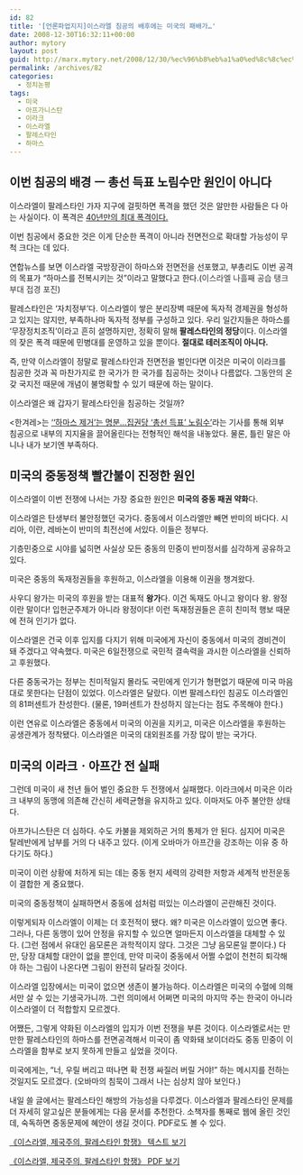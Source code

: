 ```yaml
---
id: 82
title: '[언론파업지지]이스라엘 침공의 배후에는 미국의 패배가…'
date: 2008-12-30T16:32:11+00:00
author: mytory
layout: post
guid: http://marx.mytory.net/2008/12/30/%ec%96%b8%eb%a1%a0%ed%8c%8c%ec%97%85%ec%a7%80%ec%a7%80%ec%9d%b4%ec%8a%a4%eb%9d%bc%ec%97%98-%ec%b9%a8%ea%b3%b5%ec%9d%98-%eb%b0%b0%ed%9b%84%ec%97%90%eb%8a%94-%eb%af%b8%ea%b5%ad%ec%9d%98-%ed%8c%a8/
permalink: /archives/82
categories:
  - 정치논평
tags:
  - 미국
  - 아프가니스탄
  - 이라크
  - 이스라엘
  - 팔레스타인
  - 하마스
---
```

## 이번 침공의 배경 ㅡ 총선 득표 노림수만 원인이 아니다

이스라엘이 팔레스타인 가자 지구에 걸핏하면 폭격을 했던 것은 알만한 사람들은 다 아는 사실이다. 이 폭격은 <a href="http://wspaper.org/0_view.php?urn=cor12-gaza-israel" target="_blank" title="[http://wspaper.org/0_view.php?urn=cor12-gaza-israel]로 이동합니다.">40년만의 최대 폭격이다.</a>

이번 침공에서 중요한 것은 이게 단순한 폭격이 아니라 전면전으로 확대할 가능성이 무척 크다는 데 있다.

연합뉴스를 보면 이스라엘 국방장관이 하마스와 전면전을 선포했고, 부총리도 이번 공격의 목표가 “하마스를 전복시키는 것”이라고 말했다고 한다.(<a href="http://hani.co.kr/arti/international/international_general/330474.html" target="_blank" title="기사 보러 가기" style="color: rgb(51, 51, 51); text-decoration: none; ">이스라엘 나흘째 공습 탱크부대 접경 포진</a>)

팔레스타인은 ‘자치정부’다. 이스라엘이 쌓은 분리장벽 때문에 독자적 경제권을 형성하고 있지는 않지만, 부족하나마 독자적 정부를 구성하고 있다. 우리 일간지들은 하마스를 ‘무장정치조직’이라고 흔히 설명하지만, 정확히 말해 **팔레스타인의 정당**이다. 이스라엘의 잦은 폭격 때문에 민병대를 운영하고 있을 뿐이다. **절대로 테러조직이 아니다. <span class="Apple-style-span" style="font-weight: normal; "></span>**

**<span class="Apple-style-span" style="font-weight: normal; ">즉, 만약 이스라엘이 정말로 팔레스타인과 전면전을 벌인다면 이것은 미국이 이라크를 침공한 것과 꼭 마찬가지로 한 국가가 한 국가를 침공하는 것이나 다름없다. 그동안의 온갖 국지전 때문에 개념이 불명확할 수 있기 때문에 하는 말이다.</span>**

이스라엘은 왜 갑자기 팔레스타인을 침공하는 것일까?

&lt;한겨레&gt;는 <a href="http://www.hani.co.kr/arti/international/arabafrica/330135.html" target="_blank" title="기사 보기">‘‘하마스 제거’는 명분…집권당 ‘총선 득표’ 노림수’</a>라는 기사를 통해 외부 침공으로 내부의 지지율을 끌어올린다는 전형적인 해석을 내놓았다. 물론, 틀린 말은 아니나 내가 보기엔 부족하다.

## 미국의 중동정책 빨간불이 진정한 원인

이스라엘이 이번 전쟁에 나서는 가장 중요한 원인은 **미국의 중동 패권 약화**다.

이스라엘은 탄생부터 불안정했던 국가다. 중동에서 이스라엘만 빼면 반미의 바다다. 시리아, 이란, 레바논이 반미의 최전선에 서있다. 이들은 정부다.

기층민중으로 시야를 넓히면 사실상 모든 중동의 민중이 반미정서를 심각하게 공유하고 있다.

미국은 중동의 독재정권들을 후원하고, 이스라엘을 이용해 이권을 챙겨왔다. 

사우디 왕가는 미국의 후원을 받는 대표적 **왕가**다. 이건 독재도 아니고 왕이다 왕. 왕정이란 말이다! 입헌군주제가 아니라 왕정이다! 이런 독재정권들은 흔히 친미적 행보 때문에 전혀 인기가 없다.

이스라엘은 건국 이후 입지를 다지기 위해 미국에게 자신이 중동에서 미국의 경비견이 돼 주겠다고 약속했다. 미국은 6일전쟁으로 국민적 결속력을 과시한 이스라엘을 신뢰하고 후원했다. 

다른 중동국가는 정부는 친미적일지 몰라도 국민에게 인기가 형편없기 때문에 미국 마음대로 못한다는 단점이 있었다. 이스라엘은 달랐다. 이번 팔레스타인 침공도 이스라엘인의 81퍼센트가 찬성한다. (물론, 19퍼센트가 찬성하지 않는다는 점도 주목해야 한다.)

이런 연유로 이스라엘은 중동에서 미국의 이권을 지키고, 미국은 이스라엘을 후원하는 공생관계가 정착됐다. 이스라엘은 미국의 대외원조를 가장 많이 받는 국가다.

## 미국의 이라크ㆍ아프간 전 실패

그런데 미국이 새 천년 들어 벌인 중요한 두 전쟁에서 실패했다. 이라크에서 미국은 이라크 내부의 동맹에 의존해 간신히 세력균형을 유지하고 있다. 이마저도 아주 불안한 상태다. 

아프가니스탄은 더 심하다. 수도 카불을 제외하곤 거의 통제가 안 된다. 심지어 미국은 탈레반에게 남부를 거의 다 내주고 있다. (이게 오바마가 아프간을 강조하는 이유 중 하다기도 하다.)

미국이 이런 상황에 처하게 되는 데는 중동 현지 세력의 강력한 저항과 세계적 반전운동이 결합한 게 중요했다.

미국의 중동정책이 실패하면서 중동에 섬처럼 떠있는 이스라엘이 곤란해진 것이다. 

이렇게되자 이스라엘이 이제는 더 호전적이 됐다. 왜? 미국은 이스라엘이 있으면 좋다. 그러나, 다른 동맹이 있어 안정을 유지할 수 있으면 얼마든지 이스라엘을 대체할 수 있다. (그런 점에서 유대인 음모론은 과학적이지 않다. 그것은 그냥 음모론일 뿐이다.) 다만, 당장 대체할 대안이 없을 뿐인데, 만약 미국이 중동에서 어쩔 수없이 천천히 퇴각해야 하는 그림이 나온다면 그림이 완전히 달라질 것이다.

이스라엘 입장에서는 미국이 없으면 생존이 불가능하다. 이스라엘은 미국의 수혈에 의해서만 살 수 있는 기생국가니까. 그런 의미에서 어쩌면 미국의 마지막 주는 한국이 아니라 이스라엘이 더 적합할지 모르겠다.

어쨌든, 그렇게 약화된 이스라엘의 입지가 이번 전쟁을 부른 것이다. 이스라엘로서는 만만한 팔레스타인의 하마스를 전면공격해서 미국이 좀 약화돼 보이더라도 중동 민중이 이스라엘을 함부로 보지 못하게 만들고 싶었을 것이다.

미국에게는, “너, 우릴 버리고 떠나면 확 전쟁 싸질러 버릴 거야!” 하는 메시지를 전하는 것일지도 모르겠다. (오바마의 침묵이 그래서 나는 심상치 않아 보인다.)

<div class="gray-textbox">
  <p>
    내일 쓸 글에서는 팔레스타인 해방의 가능성을 다루겠다. 이스라엘과 팔레스타인 문제를 더 자세히 알고싶은 분들에게는 다음 문서를 추천한다. 소책자를 통째로 웹에 올린 것인데, 숙독하면 중동문제에 혜안이 생길 것이다. PDF로도 볼 수 있다.
  </p>
  
  <p class="link">
    <a href="http://wspaper.org/0_view.php?urn=cor12-israel-imperialism-pal-resistance" target="_blank" title="[http://wspaper.org/0_view.php?urn=cor12-israel-imperialism-pal-resistance]로 이동합니다.">《이스라엘, 제국주의, 팔레스타인 항쟁》 텍스트 보기</a>
  </p>
  
  <p class="link">
    <a href="http://wspaper.org/_UPLOAD_PDF/pam-israel-imperialism-palestine.pdf" target="_blank" title="[http://wspaper.org/_UPLOAD_PDF/pam-israel-imperialism-palestine.pdf]로 이동합니다.">《이스라엘, 제국주의, 팔레스타인 항쟁》 PDF 보기</a>
  </p>
</div>